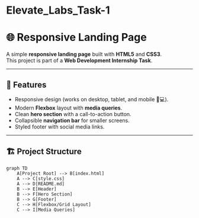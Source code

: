# Elevate_Labs_Task-1
# 🌐 Responsive Landing Page

A simple **responsive landing page** built with **HTML5** and **CSS3**.  
This project is part of a **Web Development Internship Task**.

---

## 🚀 Features
- Responsive design (works on desktop, tablet, and mobile 📱💻).
- Modern **Flexbox** layout with **media queries**.
- Clean **hero section** with a call-to-action button.
- Collapsible **navigation bar** for smaller screens.
- Styled footer with social media links.

---

## 🏗️ Project Structure

```mermaid
graph TD
    A[Project Root] --> B[index.html]
    A --> C[style.css]
    A --> D[README.md]
    B --> E[Header]
    B --> F[Hero Section]
    B --> G[Footer]
    C --> H[Flexbox/Grid Layout]
    C --> I[Media Queries]

